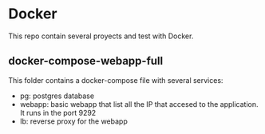 # Docker

This repo contain several proyects and test with Docker.

## docker-compose-webapp-full

This folder contains a docker-compose file with several services:

+ pg: postgres database
+ webapp: basic webapp that list all the IP that accesed to the application. It runs in the port 9292
+ lb: reverse proxy for the webapp

